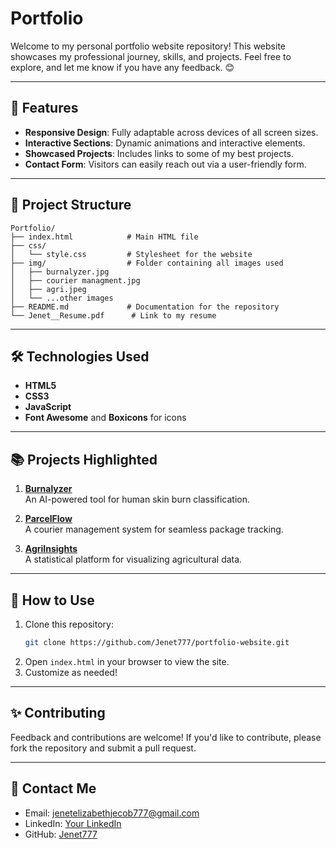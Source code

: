 

#  Portfolio

Welcome to my personal portfolio website repository! This website showcases my professional journey, skills, and projects. Feel free to explore, and let me know if you have any feedback. 😊

---

## 🚀 Features

- **Responsive Design**: Fully adaptable across devices of all screen sizes.
- **Interactive Sections**: Dynamic animations and interactive elements.
- **Showcased Projects**: Includes links to some of my best projects.
- **Contact Form**: Visitors can easily reach out via a user-friendly form.

---

## 📂 Project Structure

```
Portfolio/
├── index.html            # Main HTML file
├── css/
│   └── style.css         # Stylesheet for the website
├── img/                  # Folder containing all images used
│   ├── burnalyzer.jpg
│   ├── courier managment.jpg
│   ├── agri.jpeg
│   └── ...other images
├── README.md             # Documentation for the repository
└── Jenet__Resume.pdf      # Link to my resume
```

---


## 🛠️ Technologies Used

- **HTML5**
- **CSS3**
- **JavaScript**
- **Font Awesome** and **Boxicons** for icons

---

## 📚 Projects Highlighted

1. **[Burnalyzer](https://github.com/Jenet777/Burnalyzer-Human_Skin_Burn_classification)**  
   An AI-powered tool for human skin burn classification.
   
2. **[ParcelFlow](https://github.com/Jenet777/ParcelFlow-Courier_management)**  
   A courier management system for seamless package tracking.

3. **[AgriInsights](https://github.com/Jenet777/AgriInsights-Agriculture_Statistics_Website)**  
   A statistical platform for visualizing agricultural data.

---

## 🤝 How to Use

1. Clone this repository:
   ```bash
   git clone https://github.com/Jenet777/portfolio-website.git
   ```
2. Open `index.html` in your browser to view the site.
3. Customize as needed!

---

## ✨ Contributing

Feedback and contributions are welcome! If you'd like to contribute, please fork the repository and submit a pull request.

---

## 📧 Contact Me

- Email: [jenetelizabethjecob777@gmail.com](mailto:elizabethjenetjecob22@gmail.com)
- LinkedIn: [Your LinkedIn](https://linkedin.com/in/your-profile)
- GitHub: [Jenet777](https://github.com/Jenet777)


